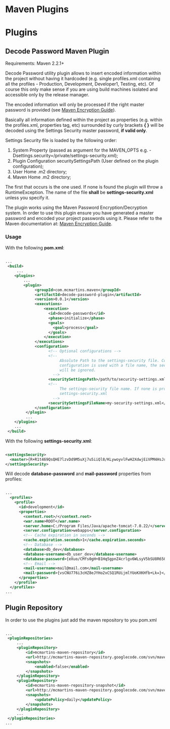# Maven Plugins

# Plugins

## Decode Password Maven Plugin

Requirements: Maven 2.2.1+

Decode Password utility plugin allows to insert encoded information within the project without having it hardcoded (e.g. single profiles.xml containing all the profiles - Production, Development, Developer1, Testing, etc). Of course this only make sense if you are using build machines isolated and accessible only by the release manager.

The encoded information will only be processed if the right master password is provided (see [Maven Encryption Guide](http://maven.apache.org/guides/mini/guide-encryption.html)).

Basically all information defined within the project as properties (e.g. within the profiles.xml, properties tag,
etc) surrounded by curly brackets **{ }** will be decoded using the Settings Security master password, **if valid only**.

Settings Security file is loaded by the following order: 

1. System Property (passed as argument for the MAVEN_OPTS e.g. -Dsettings.security=/private/settings-security.xml);
2. Plugin Configuration securitySettingsPath (User defined on the plugin configuration);
3. User Home .m2 directory;
4. Maven Home .m2 directory;

The first that occurs is the one used. If none is found the plugin will throw a RuntimeException. The name of the file **shall** be **settings-security.xml** unless you specify it.


The plugin works using the Maven Password Encryption/Decryption system. In order to use this plugin ensure you have generated a master password and encoded your project passwords using it. Please refer to the Maven documentation at: [Maven Encryption Guide](http://maven.apache.org/guides/mini/guide-encryption.html).

### Usage

With the following **pom.xml**:
```xml

...
 <build>
     ...
    <plugins>
        ...
        <plugin>
             <groupId>com.mcmartins.maven</groupId>
             <artifactId>decode-password-plugin</artifactId>
             <version>0.0.1</version>
             <executions>
                 <execution>
                   <id>decode-passwords</id>
                   <phase>initialize</phase>
                   <goals>
                     <goal>process</goal>
                   </goals>
                 </execution>
             </executions>
             <configuration>
                   <!-- Optional configurations -->
                   <!-- 
                        Absolute Path to the settings-security file. Could contain the file name. If this
                        configuration is used with a file name, the securitySettingsFileName configuration
                        will be ignored. 
                     -->
                   <securitySettingsPath>/path/to/security-settings.xml</securitySettingsPath>
                   <!-- 
                        The settings-security file name. If none is provided the default is used -
                        settings-security.xml 
                     -->
                   <securitySettingsFileName>my-security-settings.xml</securitySettingsFileName>
             </configuration>
         </plugin>
         ...
    </plugins>
    ...
 </build>

```

With the following **settings-security.xml**:

```xml

<settingsSecurity>
  <master>{R+R1t469QsQHE7lzvDd9M5uXj7u5iiQl8/KLywoyvlFwH2XdwjEiVPM4HsJr+JQy}</master>
</settingsSecurity> 

```

Will decode **database-password** and **mail-password** properties from profiles:

```xml

...
  <profiles>
    <profile>
      <id>development</id>
      <properties>
        <context.root>/</context.root>
        <war.name>ROOT</war.name>
        <server.home>C:/Program Files/Java/apache-tomcat-7.0.22/</server.home>
        <server.configuration>webapps</server.configuration>
        <!-- Cache expiration in seconds -->
        <cache.expiration.seconds>1</cache.expiration.seconds>
        <!-- Database -->
        <database>db_dev</database>
        <database-username>db_user_dev</database-username>
        <database-password>{eXuo/CMfs0gH+B1Hq5gpnZ4crlgv6WLsyV5bSU8R65Q=}</database-password>
        <!-- Email -->
        <mail-username>mail@mail.com</mail-username>
        <mail-password>{vsCNU776i3cHZ8eJYHo2xCSQ1RUijmlYUoKXKHfb+Lk=}</mail-password>
      </properties>
    </profile>
  </profiles>
...

```

## Plugin Repository

In order to use the plugins just add the maven repository to you pom.xml

```xml

...
 <pluginRepositories>
     ...
     <pluginRepository>
         <id>mcmartins-maven-repository</id>
         <url>http://mcmartins-maven-repository.googlecode.com/svn/maven/plugins/releases</url>
         <snapshots>
             <enabled>false</enabled>
         </snapshots>
     </pluginRepository>
     <pluginRepository>
         <id>mcmartins-maven-repository-snapshot</id>
         <url>http://mcmartins-maven-repository.googlecode.com/svn/maven/plugins/snapshots</url>
         <snapshots>
             <updatePolicy>daily</updatePolicy>
         </snapshots>
     </pluginRepository>
     ...
 </pluginRepositories>
...

```